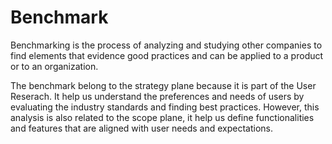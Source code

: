 # Benchmark

Benchmarking is the process of analyzing and studying other companies to find elements that evidence good practices and can be applied to a product or to an organization.

The benchmark belong to the strategy plane because it is part of the User Reserach. It help us understand the preferences and needs of users by evaluating the industry standards and finding best practices. However, this analysis is also related to the scope plane, it help us define functionalities and features that are aligned with user needs and expectations.
